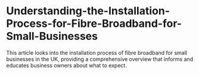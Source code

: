 # Understanding-the-Installation-Process-for-Fibre-Broadband-for-Small-Businesses
This article looks into the installation process of fibre broadband for small businesses in the UK, providing a comprehensive overview that informs and educates business owners about what to expect.
